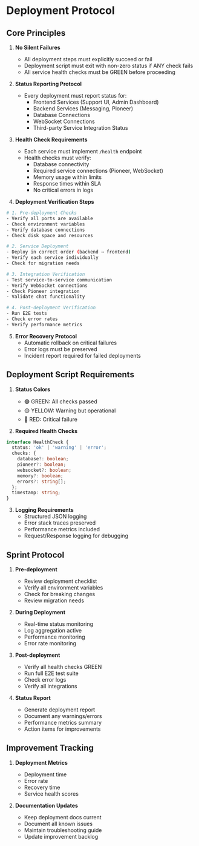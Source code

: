 # Deployment Protocol

## Core Principles

1. **No Silent Failures**
   - All deployment steps must explicitly succeed or fail
   - Deployment script must exit with non-zero status if ANY check fails
   - All service health checks must be GREEN before proceeding

2. **Status Reporting Protocol**
   - Every deployment must report status for:
     - Frontend Services (Support UI, Admin Dashboard)
     - Backend Services (Messaging, Pioneer)
     - Database Connections
     - WebSocket Connections
     - Third-party Service Integration Status

3. **Health Check Requirements**
   - Each service must implement `/health` endpoint
   - Health checks must verify:
     - Database connectivity
     - Required service connections (Pioneer, WebSocket)
     - Memory usage within limits
     - Response times within SLA
     - No critical errors in logs

4. **Deployment Verification Steps**

```bash
# 1. Pre-deployment Checks
- Verify all ports are available
- Check environment variables
- Verify database connections
- Check disk space and resources

# 2. Service Deployment
- Deploy in correct order (backend → frontend)
- Verify each service individually
- Check for migration needs

# 3. Integration Verification
- Test service-to-service communication
- Verify WebSocket connections
- Check Pioneer integration
- Validate chat functionality

# 4. Post-deployment Verification
- Run E2E tests
- Check error rates
- Verify performance metrics
```

5. **Error Recovery Protocol**
   - Automatic rollback on critical failures
   - Error logs must be preserved
   - Incident report required for failed deployments

## Deployment Script Requirements

1. **Status Colors**
   - 🟢 GREEN: All checks passed
   - 🟡 YELLOW: Warning but operational
   - 🔴 RED: Critical failure

2. **Required Health Checks**
```typescript
interface HealthCheck {
  status: 'ok' | 'warning' | 'error';
  checks: {
    database?: boolean;
    pioneer?: boolean;
    websocket?: boolean;
    memory?: boolean;
    errors?: string[];
  };
  timestamp: string;
}
```

3. **Logging Requirements**
   - Structured JSON logging
   - Error stack traces preserved
   - Performance metrics included
   - Request/Response logging for debugging

## Sprint Protocol

1. **Pre-deployment**
   - Review deployment checklist
   - Verify all environment variables
   - Check for breaking changes
   - Review migration needs

2. **During Deployment**
   - Real-time status monitoring
   - Log aggregation active
   - Performance monitoring
   - Error rate monitoring

3. **Post-deployment**
   - Verify all health checks GREEN
   - Run full E2E test suite
   - Check error logs
   - Verify all integrations

4. **Status Report**
   - Generate deployment report
   - Document any warnings/errors
   - Performance metrics summary
   - Action items for improvements

## Improvement Tracking

1. **Deployment Metrics**
   - Deployment time
   - Error rate
   - Recovery time
   - Service health scores

2. **Documentation Updates**
   - Keep deployment docs current
   - Document all known issues
   - Maintain troubleshooting guide
   - Update improvement backlog 